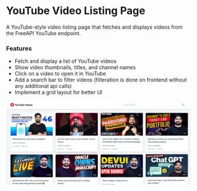 # YouTube Video Listing Page

A YouTube-style video listing page that fetches and displays videos from the FreeAPI YouTube endpoint.

### Features

- Fetch and display a list of YouTube videos
- Show video thumbnails, titles, and channel names
- Click on a video to open it in YouTube
- Add a search bar to filter videos (filteration is done on frontend without any additional api calls)
- Implement a grid layout for better UI

![alt text](image.png)
